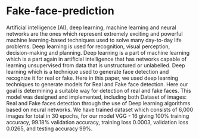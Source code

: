 # Fake-face-prediction
Artificial intelligence (AI), deep learning, machine learning and neural networks are the
ones which represent extremely exciting and powerful machine learning-based
techniques used to solve many day-to-day life problems. Deep learning is used for
recognition, visual perception, decision-making and planning. Deep learning is a part of
machine learning which is a part again in artificial intelligence that has networks
capable of learning unsupervised from data that is unstructured or unlabelled. Deep
learning which is a technique used to generate face detection and recognize it for real or
fake. Here in this paper, we used deep learning techniques to generate models for Real
and Fake face detection. Here our goal is determining a suitable way for detection of
real and fake faces. This model was designed and implemented, including both Dataset
of images: Real and Fake faces detection through the use of Deep learning algorithms
based on neural networks. We have trained dataset which consists of 6,000 images for
total in 30 epochs, for our model VGG - 16 giving 100% training accuracy, 99.18%
validation accuracy, training loss 0.0003, validation loss 0.0265, and testing accuracy 99%.
